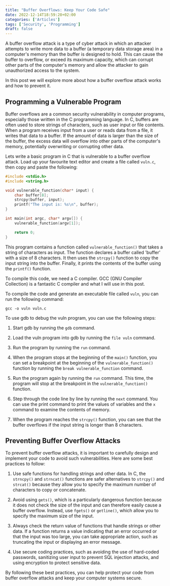 ```yaml
---
title: "Buffer Overflows: Keep Your Code Safe"
date: 2022-12-14T18:59:28+02:00
categories: ['Articles']
tags: ['Security', 'Programming']
draft: false
---
```


A buffer overflow attack is a type of cyber attack in which an attacker attempts to write more data to a buffer (a temporary data storage area) in a computer's memory than the buffer is designed to hold. 
This can cause the buffer to overflow, or exceed its maximum capacity, which can corrupt other parts of the computer's memory and allow the attacker to gain unauthorized access to the system.

In this post we will explore more about how a buffer overflow attack works and how to prevent it.

## Programming a Vulnerable Program

Buffer overflows are a common security vulnerability in computer programs, especially those written in the C programming language. 
In C, buffers are often used to store strings of characters, such as user input or file contents. 
When a program receives input from a user or reads data from a file, it writes that data to a buffer. 
If the amount of data is larger than the size of the buffer, the excess data will overflow into other parts of the computer's memory, potentially overwriting or corrupting other data.

Lets write a basic program in C that is vulnerable to a buffer overflow attack. Load up your favourite text editor and create a file called `vuln.c`, then copy and paste the following:
``` c
#include <stdio.h>
#include <string.h>

void vulnerable_function(char* input) {
    char buffer[8];
    strcpy(buffer, input);
    printf("The input is: %s\n", buffer);
}

int main(int argc, char* argv[]) {
    vulnerable_function(argv[1]);

    return 0;
}

```

This program contains a function called `vulnerable_function()` that takes a string of characters as input.
The function declares a buffer called 'buffer' with a size of 8 characters. 
It then uses the `strcpy()` function to copy the input string into the buffer. 
Finally, it prints the contents of the buffer using the `printf()` function.

To compile this code, we need a C compiler. 
GCC (GNU Compiler Collection) is a fantastic C compiler and what I will use in this post.
<!-- , it is the standard C compiler for Unix-like systems like Linux and macOS. -->

To compile the code and generate an executable file called `vuln`, you can run the following command:

``` shell
gcc -o vuln vuln.c
```

To use gdb to debug the vuln program, you can use the following steps:

1. Start gdb by running the `gdb` command.
    
2. Load the vuln program into gdb by running the `file vuln` command.
    
3. Run the program by running the `run` command.
    
4. When the program stops at the beginning of the `main()` function, you can set a breakpoint at the beginning of the `vulnerable_function()` function by running the `break vulnerable_function` command.
 
5. Run the program again by running the `run` command. This time, the program will stop at the breakpoint in the `vulnerable_function()` function.
    
6. Step through the code line by line by running the `next` command. You can use the print command to print the values of variables and the `x` command to examine the contents of memory.
    
7. When the program reaches the `strcpy()` function, you can see that the buffer overflows if the input string is longer than 8 characters.

## Preventing Buffer Overflow Attacks

To prevent buffer overflow attacks, it is important to carefully design and implement your code to avoid such vulnerabilities. Here are some best practices to follow:

1. Use safe functions for handling strings and other data. In C, the `strncpy()` and `strncat()` functions are safer alternatives to `strcpy()` and `strcat()` because they allow you to specify the maximum number of characters to copy or concatenate.
    
2. Avoid using `gets()`, which is a particularly dangerous function because it does not check the size of the input and can therefore easily cause a buffer overflow. Instead, use `fgets()` or `getline()`, which allow you to specify the maximum size of the input.
    
3. Always check the return value of functions that handle strings or other data. If a function returns a value indicating that an error occurred or that the input was too large, you can take appropriate action, such as truncating the input or displaying an error message.
    
4. Use secure coding practices, such as avoiding the use of hard-coded passwords, sanitizing user input to prevent SQL injection attacks, and using encryption to protect sensitive data.

By following these best practices, you can help protect your code from buffer overflow attacks and keep your computer systems secure.
